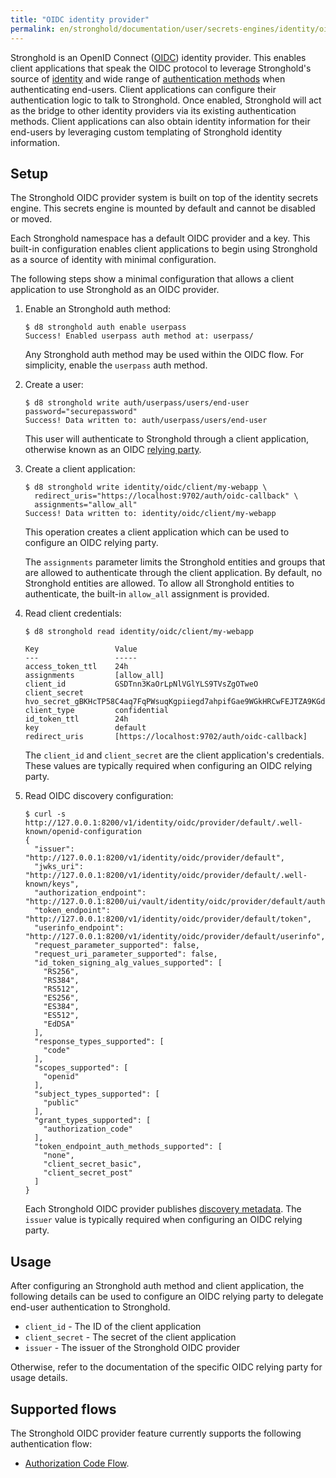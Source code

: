 ```yaml
---
title: "OIDC identity provider"
permalink: en/stronghold/documentation/user/secrets-engines/identity/oidc-provider.html
---
```


Stronghold is an OpenID Connect ([OIDC](https://openid.net/specs/openid-connect-core-1_0.html))
identity provider. This enables client applications that speak the OIDC protocol to leverage
Stronghold's source of [identity](../../concepts/identity.html) and wide range of [authentication methods](../../concepts/auth.html)
when authenticating end-users. Client applications can configure their authentication logic
to talk to Stronghold. Once enabled, Stronghold will act as the bridge to other identity providers via
its existing authentication methods. Client applications can also obtain identity information
for their end-users by leveraging custom templating of Stronghold identity information.

## Setup

The Stronghold OIDC provider system is built on top of the identity secrets engine.
This secrets engine is mounted by default and cannot be disabled or moved.

Each Stronghold namespace has a default OIDC provider
and a key. This built-in configuration enables client
applications to begin using Stronghold as a source of identity with minimal configuration.

The following steps show a minimal configuration that allows a client application to use
Stronghold as an OIDC provider.

1. Enable an Stronghold auth method:

   ```text
   $ d8 stronghold auth enable userpass
   Success! Enabled userpass auth method at: userpass/
   ```

   Any Stronghold auth method may be used within the OIDC flow. For simplicity, enable the
   `userpass` auth method.

2. Create a user:

   ```text
   $ d8 stronghold write auth/userpass/users/end-user password="securepassword"
   Success! Data written to: auth/userpass/users/end-user
   ```

   This user will authenticate to Stronghold through a client application, otherwise known as
   an OIDC [relying party](https://openid.net/specs/openid-connect-core-1_0.html#Terminology).

3. Create a client application:

   ```text
   $ d8 stronghold write identity/oidc/client/my-webapp \
     redirect_uris="https://localhost:9702/auth/oidc-callback" \
     assignments="allow_all"
   Success! Data written to: identity/oidc/client/my-webapp
   ```

   This operation creates a client application which can be used to configure an OIDC
   relying party.

   The `assignments` parameter limits the Stronghold entities and groups that are allowed to
   authenticate through the client application. By default, no Stronghold entities are allowed.
   To allow all Stronghold entities to authenticate, the built-in `allow_all`
   assignment is provided.

4. Read client credentials:

   ```text
   $ d8 stronghold read identity/oidc/client/my-webapp

   Key                 Value
   ---                 -----
   access_token_ttl    24h
   assignments         [allow_all]
   client_id           GSDTnn3KaOrLpNlVGlYLS9TVsZgOTweO
   client_secret       hvo_secret_gBKHcTP58C4aq7FqPWsuqKgpiiegd7ahpifGae9WGkHRCwFEJTZA9KGdNVpzE0r8
   client_type         confidential
   id_token_ttl        24h
   key                 default
   redirect_uris       [https://localhost:9702/auth/oidc-callback]
   ```

   The `client_id` and `client_secret` are the client application's credentials. These
   values are typically required when configuring an OIDC relying party.

5. Read OIDC discovery configuration:

   ```text
   $ curl -s http://127.0.0.1:8200/v1/identity/oidc/provider/default/.well-known/openid-configuration
   {
     "issuer": "http://127.0.0.1:8200/v1/identity/oidc/provider/default",
     "jwks_uri": "http://127.0.0.1:8200/v1/identity/oidc/provider/default/.well-known/keys",
     "authorization_endpoint": "http://127.0.0.1:8200/ui/vault/identity/oidc/provider/default/authorize",
     "token_endpoint": "http://127.0.0.1:8200/v1/identity/oidc/provider/default/token",
     "userinfo_endpoint": "http://127.0.0.1:8200/v1/identity/oidc/provider/default/userinfo",
     "request_parameter_supported": false,
     "request_uri_parameter_supported": false,
     "id_token_signing_alg_values_supported": [
       "RS256",
       "RS384",
       "RS512",
       "ES256",
       "ES384",
       "ES512",
       "EdDSA"
     ],
     "response_types_supported": [
       "code"
     ],
     "scopes_supported": [
       "openid"
     ],
     "subject_types_supported": [
       "public"
     ],
     "grant_types_supported": [
       "authorization_code"
     ],
     "token_endpoint_auth_methods_supported": [
       "none",
       "client_secret_basic",
       "client_secret_post"
     ]
   }
   ```

   Each Stronghold OIDC provider publishes [discovery metadata](https://openid.net/specs/openid-connect-discovery-1_0.html#ProviderMetadata).
   The `issuer` value is typically required when configuring an OIDC relying party.

## Usage

After configuring an Stronghold auth method and client application, the following details can
be used to configure an OIDC relying party to delegate end-user authentication to Stronghold.

- `client_id` - The ID of the client application
- `client_secret` - The secret of the client application
- `issuer` - The issuer of the Stronghold OIDC provider

Otherwise, refer to the documentation of the specific OIDC relying party for usage details.

## Supported flows

The Stronghold OIDC provider feature currently supports the following authentication flow:

- [Authorization Code Flow](https://openid.net/specs/openid-connect-core-1_0.html#CodeFlowAuth).
